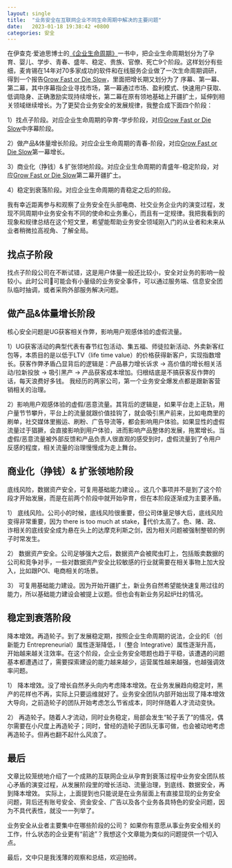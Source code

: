 ```yaml
---
layout: single
title:  "业务安全在互联网企业不同生命周期中解决的主要问题"
date:   2023-01-18 19:38:42 +0800
categories: 安全
---
```

在伊查克·爱迪思博士的[《企业生命周期》][企业生命周期]一书中，把企业生命周期划分为了孕育、婴儿、学步、青春、盛年、稳定、贵族、官僚、死亡9个阶段。这样划分有些细，麦肯锡在14年对70多家成功的软件和在线服务企业做了一次生命周期调研，得到一个报告[Grow Fast or Die Slow]，里面把增长期又划分为了 序幕、第一幕、第二幕，其中序幕指企业寻找市场，第一幕通过市场、盈利模式、快速用户获取、低调隐身、正确激励实现持续增长，第二幕在原有领地基础上开疆扩土，延伸到相关领域继续增长。为了更契合业务安全的发展规律，我整合成下面四个阶段：  

1）找点子阶段。对应企业生命周期的孕育-学步阶段，对应[Grow Fast or Die Slow]中序幕阶段。

2）做产品&体量增长阶段。对应企业生命周期的青春-阶段，对应[Grow Fast or Die Slow]第一幕增长。

3）商业化（挣钱）& 扩张领地阶段。对应企业生命周期的青盛年-稳定阶段，对应[Grow Fast or Die Slow]第二幕开疆扩土。

4）稳定到衰落阶段。对应企业生命周期的青稳定之后的阶段。

我有幸近距离参与和观察了业务安全在头部电商、社交业务企业内的演变过程，发现不同周期中业务安全有不同的使命和业务重心，而且有一定规律。我把我看到的现象和规律总结在这个短文里，希望能帮助业务安全领域刚入门的从业者和未来从业者稍微拉高视角、了解全局。

## 找点子阶段
找点子阶段公司在不断试错，这是用户体量一般还比较小，安全对业务的影响一般较小。此时公司可能会有小量级的业务安全事件，可以通过服务端、信息安全团队临时抽调，或者采购外部服务解决问题。

## 做产品&体量增长阶段
核心安全问题是UG获客相关作弊，影响用户观感体验的虚假流量。


1）UG获客活动的典型代表有春节红包活动、集五福、师徒拉新活动、外卖新客红包等，本质目的是以低于LTV（life time value）的价格获得新客户，实现指数增长。获客作弊矛盾凸显背后的逻辑是：产品暴力增长诉求 -> 高价值的增长相关活动/拉新投放 -> 吸引黑产 -> 产品获客成本增加。归根结底是不搞获客反作弊的话，每天浪费好多钱。 我经历的两家公司，第一个业务安全爆发点都是跟新客营销相关的治理。

2）影响用户观感体验的虚假/恶意流量。其背后的逻辑是，如果平台走上正轨，用户量节节攀升，平台上的流量就跟价值挂钩了，就会吸引黑产前来，比如电商里的刷单，社交媒体里搬运、刷粉、广告导流等，都会影响用户体验。如果显性的虚假流量过于猖獗，会直接影响到用户体验，进而影响产品整体的发展，拖累增长。当虚假/恶意流量被外部反馈和产品负责人很直观的感受到时，虚假流量到了令用户反感的程度，相关流量的治理慢慢成为走上舞台。

## 商业化（挣钱）& 扩张领地阶段
底线风险，数据资产安全，可复用基础能力建设，。这几个事项并不是到了这个阶段才开始发展，而是在前两个阶段中就开始孕育，但在本阶段逐渐成为主要矛盾。

1） 底线风险。公司小的时候，底线风险很重要，但公司体量足够大后，底线风险变得非常重要，因为 there is too much at stake，代价太高了。色、赌、政、诈相关的底线安全成为悬在头上的达摩克利斯之剑，因为相关问题被强制整顿的例子时常发生。

2） 数据资产安全。公司足够强大之后，数据资产会被爬虫盯上，包括贩卖数据的公司和竞争对手，一些对数据资产安全比较敏感的行业就需要在相关事物上加大投入，比如跟POI、电商相关的场景。

3） 可复用基础能力建设。因为开始开疆扩土，新业务自然希望能快速复用过往的能力，所以基础能力建设会被提上议题。但也会有新业务另起炉灶的情况。

## 稳定到衰落阶段
降本增效。再造轮子。到了发展稳定期，按照企业生命周期的说法，企业的E（创新能力 Entrepreneurial）属性逐渐降低，I（整合 Integrative）属性逐渐升高，开始越来越关注效率。在这个阶段，企业业务安全嗯题也趋于平稳，该遭遇的问题基本都遭遇过了，需要探索建设的能力越来越少，运营属性越来越强，也越强调效率问题。

1） 降本增效。没了增长自然矛头向内考虑降本增效。在业务发展趋向稳定时，黑产的花样也不再，实际上只要运维就好了。业务安全团队内部开始出现了降本增效大导向，之前造轮子的团队开始考虑怎么节省成本，同时伴随着人才流动变快。

2） 再造轮子。随着人才流动，同时业务稳定，局部会发生“轮子丢了”的情况，偶尔需要在小尺度上再造轮子；同时，曾经的造轮子团队无事可做，也会被动地考虑再造轮子。但再也翻不起什么风浪了。

## 最后
文章比较笼统地介绍了一个成熟的互联网企业从孕育到衰落过程中业务安全团队核心矛盾的演变过程，从发展阶段里的增长活动、流量治理，到底线、数据安全，再到降本增效。
实际上，上面提到也只能说是在业务层面上有直接显现的业务安全问题，背后还有账号安全、资金安全、广告以及各个业务各具特色的安全问题，因为不具代表性，就没一一列举了。

业务安全从业者主要集中在哪些阶段的公司？
如果你有意愿从事业务安全相关的工作，什么状态的企业更有“前途”？我想这个文章能为类似的问题提供一个切入点。

最后，文中只是我浅薄的观察和总结，欢迎拍砖。

[企业生命周期]: https://book.douban.com/subject/27155410/
[Grow Fast or Die Slow]: https://www.mckinsey.com/industries/technology-media-and-telecommunications/our-insights/grow-fast-or-die-slow
